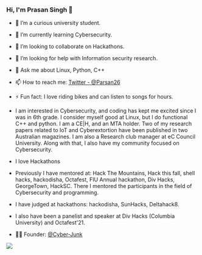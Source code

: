 ### Hi, I'm Prasan Singh 👋



- 🔭 I’m a curious university student.
- 🌱 I’m currently learning Cybersecurity.
- 👯 I’m looking to collaborate on Hackathons.
- 🤔 I’m looking for help with Information security research.
- 💬 Ask me about Linux, Python, C++
- 📫 How to reach me: [Twitter - @Parsan26](https://twitter.com/parsan26)
- ⚡ Fun fact: I love riding bikes and can listen to songs for hours.

- I am interested in Cybersecurity, and coding has kept me excited since I was in 6th grade. I consider myself good at Linux, but I do functional C++ and python. I am a CE|H, and an MTA holder. Two of my research papers related to IoT and Cyberextortion have been published in two Australian magazines. I am also a Research club manager at eC Council University. Along with that, I also have my community focused on Cybersecurity.
- I love Hackathons
- Previously I have mentored at:  Hack The Mountains, Hack this fall, shell hacks, hackodisha, Octafest, FIU Annual hackathon, Div Hacks, GeorgeTown, HackSC. There I mentored the participants in the field of Cybersecurity and programming. 
- I have judged at hackathons: hackodisha, SunHacks, Deltahack8. 
- I also have been a panelist and speaker at Div Hacks (Columbia University) and Octafest'21. 
- 👨‍💻 Founder: [@Cyber-Junk](https://github.com/Cyber-Junk)

<img src="https://github-readme-stats.vercel.app/api?username=Prasan26&&show_icons=true&title_color=ffffff&icon_color=bb2acf&text_color=daf7dc&bg_color=151515">
